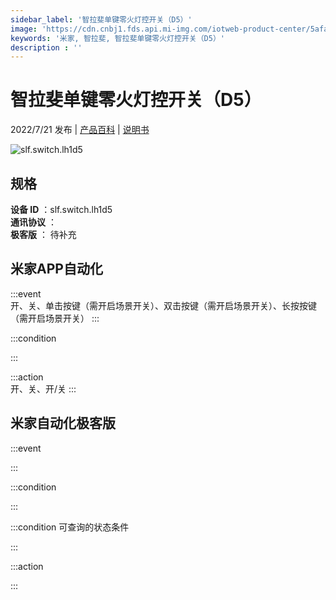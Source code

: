 ```yaml
---
sidebar_label: '智拉斐单键零火灯控开关（D5）'
image: 'https://cdn.cnbj1.fds.api.mi-img.com/iotweb-product-center/5afa7b662dc29cabc6240d6ef0c2ea8d_1652682439296.png?GalaxyAccessKeyId=AKVGLQWBOVIRQ3XLEW&Expires=9223372036854775807&Signature=orvbFwDK/5Fw8i8RJ8LCvrbkZoA='
keywords: '米家, 智拉斐, 智拉斐单键零火灯控开关（D5）'
description : ''
---
```

# 智拉斐单键零火灯控开关（D5）

2022/7/21 发布 | [产品百科](https://home.mi.com/webapp/content/baike/product/index.html?model=slf.switch.lh1d5/) | [说明书](https://home.mi.com/views/introduction.html?model=slf.switch.lh1d5&region=cn)

![slf.switch.lh1d5](https://cdn.cnbj1.fds.api.mi-img.com/iotweb-product-center/5afa7b662dc29cabc6240d6ef0c2ea8d_1652682439296.png?GalaxyAccessKeyId=AKVGLQWBOVIRQ3XLEW&Expires=9223372036854775807&Signature=orvbFwDK/5Fw8i8RJ8LCvrbkZoA=)

## 规格  
> 
**设备 ID** ：slf.switch.lh1d5  
**通讯协议** ：  
**极客版**  ： 待补充 


## 米家APP自动化  

:::event  
开、关、单击按键（需开启场景开关）、双击按键（需开启场景开关）、长按按键（需开启场景开关）
:::

:::condition  

:::

:::action   
开、关、开/关
:::

## 米家自动化极客版  

:::event  

:::

:::condition  

:::

:::condition 可查询的状态条件  

:::

:::action  

:::

        
